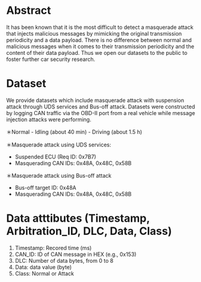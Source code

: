 # Abstract
It has been known that it is the most difficult to detect a masquerade attack that injects malicious messages by mimicking the original transmission periodicity and a data payload. 
There is no difference between normal and malicious messages when it comes to their transmission periodicity and the content of their data payload. 
Thus we open our datasets to the public to foster further car security research.

# Dataset
We provide datasets which include masquerade attack with suspension attack through UDS services and Bus-off attack. 
Datasets were constructed by logging CAN traffic via the OBD-II port from a real vehicle while message injection attacks were performing.

 ＊Normal
    - Idling (about 40 min)
    - Driving (about 1.5 h)

 ＊Masquerade attack using UDS services:
   - Suspended ECU (Req ID: 0x7B7)
   - Masquerading CAN IDs: 0x48A, 0x48C, 0x58B

 ＊Masquerade attack using Bus-off attack
   - Bus-off target ID: 0x48A
   - Masquerading CAN IDs: 0x48A, 0x48C, 0x58B

# Data atttibutes (Timestamp, Arbitration_ID, DLC, Data, Class)
1. Timestamp: Recored time (ms)
2. CAN_ID: ID of CAN message in HEX (e.g., 0x153)
3. DLC: Number of data bytes, from 0 to 8
4. Data: data value (byte)
5. Class: Normal or Attack



